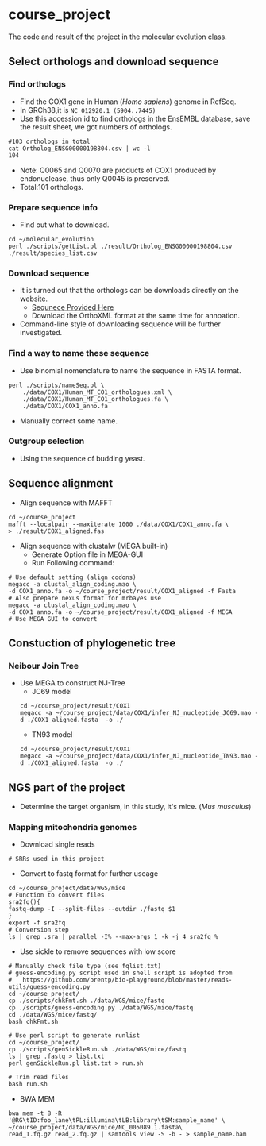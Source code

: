 # course_project
The code and result of the project in the molecular evolution class.
## Select orthologs and download sequence
### Find orthologs
* Find the COX1 gene in Human (*Homo sapiens*) genome in RefSeq.
* In GRCh38,it is `NC_012920.1 (5904..7445) `
* Use this accession id to find orthologs in the EnsEMBL database, save the result sheet, we got numbers of orthologs.
```{bash}
#103 orthologs in total
cat Ortholog_ENSG00000198804.csv | wc -l
104
```
* Note: Q0065 and Q0070 are products of COX1 produced by endonuclease, thus only Q0045 is preserved.
* Total:101 orthologs.
### Prepare sequence info
* Find out what to download.
```{bash}
cd ~/molecular_evolution
perl ./scripts/getList.pl ./result/Ortholog_ENSG00000198804.csv ./result/species_list.csv
```
### Download sequence
* It is turned out that the orthologs can be downloads directly on the website.
    * [Sequnece Provided Here](http://asia.ensembl.org/Homo_sapiens/Gene/Compara_Ortholog?db=core;g=ENSG00000198804;r=MT:5904-7445;t=ENST00000361624)
    * Download the OrthoXML format at the same time for annoation.
* Command-line style of downloading sequence will be further investigated.

### Find a way to name these sequence
* Use binomial nomenclature to name the sequence in FASTA format.
```{bash}
perl ./scripts/nameSeq.pl \
    ./data/COX1/Human_MT_CO1_orthologues.xml \
    ./data/COX1/Human_MT_CO1_orthologues.fa \
    ./data/COX1/COX1_anno.fa
```
* Manually correct some name.

### Outgroup selection
* Using the sequence of budding yeast.

## Sequence alignment
* Align sequence with MAFFT
```{bash}
cd ~/course_project
mafft --localpair --maxiterate 1000 ./data/COX1/COX1_anno.fa \
> ./result/COX1_aligned.fas
```

* Align sequence with clustalw (MEGA built-in)
    * Generate Option file in MEGA-GUI
    * Run Following command:
```{bash}
# Use default setting (align codons)
megacc -a clustal_align_coding.mao \
-d COX1_anno.fa -o ~/course_project/result/COX1_aligned -f Fasta
# Also prepare nexus format for mrbayes use
megacc -a clustal_align_coding.mao \
-d COX1_anno.fa -o ~/course_project/result/COX1_aligned -f MEGA
# Use MEGA GUI to convert

```
## Constuction of phylogenetic tree
### Neibour Join Tree
* Use MEGA to construct NJ-Tree
    * JC69 model
    ```{bash}
    cd ~/course_project/result/COX1
    megacc -a ~/course_project/data/COX1/infer_NJ_nucleotide_JC69.mao -d ./COX1_aligned.fasta  -o ./
    ```
    * TN93 model
    ```{bash}
    cd ~/course_project/result/COX1
    megacc -a ~/course_project/data/COX1/infer_NJ_nucleotide_TN93.mao -d ./COX1_aligned.fasta  -o ./
    ```

## NGS part of the project
* Determine the target organism, in this study, it's mice. (*Mus musculus*)
### Mapping mitochondria genomes
* Download single reads
```
# SRRs used in this project

```
* Convert to fastq format for further useage
```{bash}
cd ~/course_project/data/WGS/mice
# Function to convert files
sra2fq(){
fastq-dump -I --split-files --outdir ./fastq $1
}
export -f sra2fq
# Conversion step
ls | grep .sra | parallel -I% --max-args 1 -k -j 4 sra2fq %
```
* Use sickle to remove sequences with low score
```{bash}
# Manually check file type (see fqlist.txt)
# guess-encoding.py script used in shell script is adopted from 
#   https://github.com/brentp/bio-playground/blob/master/reads-utils/guess-encoding.py
cd ~/course_project/
cp ./scripts/chkFmt.sh ./data/WGS/mice/fastq
cp ./scripts/guess-encoding.py ./data/WGS/mice/fastq
cd ./data/WGS/mice/fastq/
bash chkFmt.sh

# Use perl script to generate runlist
cd ~/course_project/
cp ./scripts/genSickleRun.sh ./data/WGS/mice/fastq
ls | grep .fastq > list.txt
perl genSickleRun.pl list.txt > run.sh

# Trim read files
bash run.sh
```

* BWA MEM
```{bash}
bwa mem -t 8 -R '@RG\tID:foo_lane\tPL:illumina\tLB:library\tSM:sample_name' \
~/course_project/data/WGS/mice/NC_005089.1.fasta\
read_1.fq.gz read_2.fq.gz | samtools view -S -b - > sample_name.bam
```